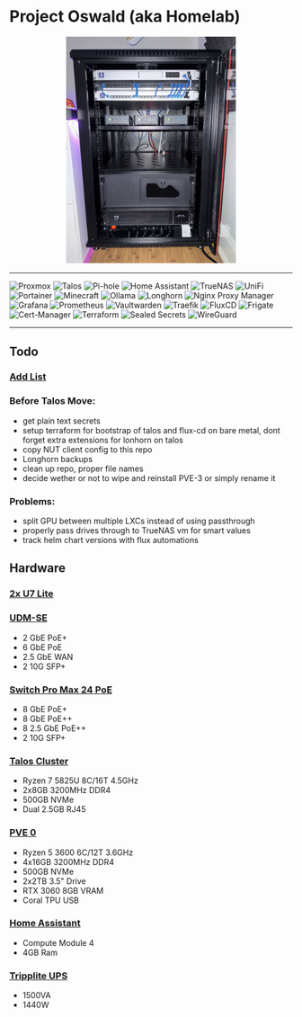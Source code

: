 # Project Oswald (aka Homelab)

<p align="center">
  <img alt="Server Rack" src="./pictures/rack.jpeg" width="60%">
</p>

---

<p align="left">
  <img src="https://img.shields.io/badge/Proxmox-E57000?style=for-the-badge&logo=proxmox&logoColor=white" alt="Proxmox"/>
  <img src="https://img.shields.io/badge/Talos-525ddc?style=for-the-badge&logo=talos&logoColor=white" alt="Talos"/>
  <img src="https://img.shields.io/badge/Pi--hole-96060C?style=for-the-badge&logo=pi-hole&logoColor=white" alt="Pi-hole"/>
  <img src="https://img.shields.io/badge/Home Assistant-41BDF5?style=for-the-badge&logo=homeassistant&logoColor=white" alt="Home Assistant"/>
  <img src="https://img.shields.io/badge/TrueNAS-0095D5?style=for-the-badge&logo=truenas&logoColor=white" alt="TrueNAS"/>
  <img src="https://img.shields.io/badge/UniFi-0193D7?style=for-the-badge&logo=ubiquiti&logoColor=white" alt="UniFi"/>
  <img src="https://img.shields.io/badge/Portainer-13BEF9?style=for-the-badge&logo=portainer&logoColor=white" alt="Portainer"/>
  <img src="https://img.shields.io/badge/Minecraft-59A653?style=for-the-badge&logoColor=white" alt="Minecraft"/>
  <img src="https://img.shields.io/badge/Ollama-000000?style=for-the-badge&logo=ollama&logoColor=white" alt="Ollama"/>
  <img src="https://img.shields.io/badge/Longhorn-4A154B?style=for-the-badge&logoColor=white" alt="Longhorn"/>
  <img src="https://img.shields.io/badge/Nginx Proxy Manager-F15833?style=for-the-badge&logo=nginx&logoColor=white" alt="Nginx Proxy Manager"/>
  <img src="https://img.shields.io/badge/Grafana-F46800?style=for-the-badge&logo=grafana&logoColor=white" alt="Grafana"/>
  <img src="https://img.shields.io/badge/Prometheus-E6522C?style=for-the-badge&logo=prometheus&logoColor=white" alt="Prometheus"/>
  <img src="https://img.shields.io/badge/Vaultwarden-175DDC?style=for-the-badge&logo=vaultwarden&logoColor=white" alt="Vaultwarden"/>
  <img src="https://img.shields.io/badge/Traefik-24A1C1?style=for-the-badge&logo=traefikproxy&logoColor=white" alt="Traefik"/>
  <img src="https://img.shields.io/badge/Flux--CD-44A1C3?style=for-the-badge&logo=flux&logoColor=white" alt="FluxCD"/>
  <img src="https://img.shields.io/badge/Frigate-000000?style=for-the-badge&logo=frigate&logoColor=white" alt="Frigate"/>
  <img src="https://img.shields.io/badge/Cert--Manager-175DDC?style=for-the-badge&logoColor=white" alt="Cert-Manager"/>
  <img src="https://img.shields.io/badge/Terraform-844FBA?style=for-the-badge&logo=terraform&logoColor=white" alt="Terraform"/>
  <img src="https://img.shields.io/badge/Sealed Secrets-0D3ECC?style=for-the-badge&logoColor=white" alt="Sealed Secrets"/>
  <img src="https://img.shields.io/badge/WireGuard-88171A?style=for-the-badge&logo=wireguard&logoColor=white" alt="WireGuard"/>
</p>

---

## Todo

### [Add List](https://github.com/stars/jonahgcarpenter/lists/homelab-todo)

### Before Talos Move:

- get plain text secrets
- setup terraform for bootstrap of talos and flux-cd on bare metal, dont forget extra extensions for lonhorn on talos
- copy NUT client config to this repo
- Longhorn backups
- clean up repo, proper file names
- decide wether or not to wipe and reinstall PVE-3 or simply rename it

### Problems:

- split GPU between multiple LXCs instead of using passthrough
- properly pass drives through to TrueNAS vm for smart values
- track helm chart versions with flux automations

## Hardware

### [2x U7 Lite](https://store.ui.com/us/en/category/all-wifi/products/u7-lite)

### [UDM-SE](https://store.ui.com/us/en/category/all-cloud-gateways/products/udm-se)

- 2 GbE PoE+
- 6 GbE PoE
- 2.5 GbE WAN
- 2 10G SFP+

### [Switch Pro Max 24 PoE](https://store.ui.com/us/en/category/switching-professional-max-xg/products/usw-pro-max-24-poe?variant=usw-pro-max-24-poe)

- 8 GbE PoE+
- 8 GbE PoE++
- 8 2.5 GbE PoE++
- 2 10G SFP+

### [Talos Cluster](https://www.gmktec.com/products/amd-ryzen-7-5825u-mini-pc-nucbox-m5-plus?srsltid=AfmBOorNrOPnRo3cqmPHBq14s82hdWG4dPwe6ntEimRl0J_gWKyXjpC3)

- Ryzen 7 5825U 8C/16T 4.5GHz
- 2x8GB 3200MHz DDR4
- 500GB NVMe
- Dual 2.5GB RJ45

### [PVE 0](https://pcpartpicker.com/user/HeyItsJonah/saved/bkgVD3)

- Ryzen 5 3600 6C/12T 3.6GHz
- 4x16GB 3200MHz DDR4
- 500GB NVMe
- 2x2TB 3.5" Drive
- RTX 3060 8GB VRAM
- Coral TPU USB

### [Home Assistant](https://www.home-assistant.io/yellow/)

- Compute Module 4
- 4GB Ram

### [Tripplite UPS](https://a.co/d/gjzwQbd)

- 1500VA
- 1440W
